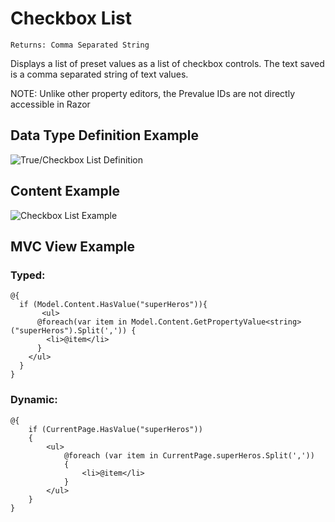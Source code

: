 # Checkbox List

`Returns: Comma Separated String`

Displays a list of preset values as a list of checkbox controls. The text saved is a comma separated string of text values.

NOTE: Unlike other property editors, the Prevalue IDs are not directly accessible in Razor

## Data Type Definition Example

![True/Checkbox List Definition](images/wip.png)

## Content Example 

![Checkbox List Example](images/wip.png)

## MVC View Example

### Typed:

	@{
	  if (Model.Content.HasValue("superHeros")){                                                     
	       <ul>                                                        
	      @foreach(var item in Model.Content.GetPropertyValue<string>("superHeros").Split(',')) { 
	        <li>@item</li>
	      }
	    </ul>                                                                                       
	  }
	}

### Dynamic: 

	@{
	    if (CurrentPage.HasValue("superHeros"))
	    {
	        <ul>
	            @foreach (var item in CurrentPage.superHeros.Split(','))
	            {
	                <li>@item</li>
	            }
	        </ul>
	    }
	}
    